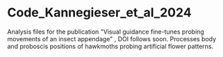# Code_Kannegieser_et_al_2024
Analysis files for the publication "Visual guidance fine-tunes probing movements of an insect appendage" , DOI follows soon. Processes body and proboscis positions of hawkmoths probing artificial flower patterns.    
